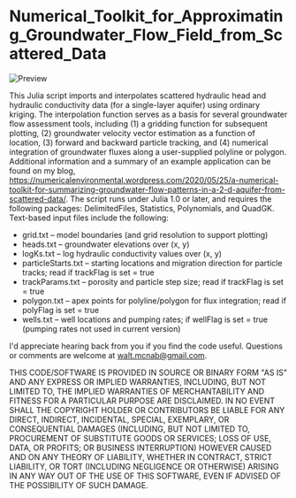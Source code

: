# Numerical_Toolkit_for_Approximating_Groundwater_Flow_Field_from_Scattered_Data

![Preview](https://numericalenvironmental.files.wordpress.com/2020/05/script-particle-tracks.jpg?w=816)

This Julia script imports and interpolates scattered hydraulic head and hydraulic conductivity data (for a single-layer aquifer) using ordinary kriging. The interpolation function serves as a basis for several groundwater flow assessment tools, including (1) a gridding function for subsequent plotting, (2) groundwater velocity vector estimation as a function of location, (3) forward and backward particle tracking, and (4) numerical integration of groundwater fluxes along a user-supplied polyline or polygon. Additional information and a summary of an example application can be found on my blog, https://numericalenvironmental.wordpress.com/2020/05/25/a-numerical-toolkit-for-summarizing-groundwater-flow-patterns-in-a-2-d-aquifer-from-scattered-data/.
The script runs under Julia 1.0 or later, and requires the following packages: DelimitedFiles, Statistics, Polynomials, and QuadGK. Text-based input files include the following:
* grid.txt – model boundaries (and grid resolution to support plotting)
* heads.txt – groundwater elevations over (x, y)
* logKs.txt – log hydraulic conductivity values over (x, y)
* particleStarts.txt – starting locations and migration direction for particle tracks; read if trackFlag is set = true
* trackParams.txt – porosity and particle step size; read if trackFlag is set = true
* polygon.txt – apex points for polyline/polygon for flux integration; read if polyFlag is set = true
* wells.txt – well locations and pumping rates; if wellFlag is set = true (pumping rates not used in current version)

I'd appreciate hearing back from you if you find the code useful. Questions or comments are welcome at walt.mcnab@gmail.com.

THIS CODE/SOFTWARE IS PROVIDED IN SOURCE OR BINARY FORM "AS IS" AND ANY EXPRESS OR IMPLIED WARRANTIES, INCLUDING, BUT NOT LIMITED TO, THE IMPLIED WARRANTIES OF MERCHANTABILITY AND FITNESS FOR A PARTICULAR PURPOSE ARE DISCLAIMED. IN NO EVENT SHALL THE COPYRIGHT HOLDER OR CONTRIBUTORS BE LIABLE FOR ANY DIRECT, INDIRECT, INCIDENTAL, SPECIAL, EXEMPLARY, OR CONSEQUENTIAL DAMAGES (INCLUDING, BUT NOT LIMITED TO, PROCUREMENT OF SUBSTITUTE GOODS OR SERVICES; LOSS OF USE, DATA, OR PROFITS; OR BUSINESS INTERRUPTION) HOWEVER CAUSED AND ON ANY THEORY OF LIABILITY, WHETHER IN CONTRACT, STRICT LIABILITY, OR TORT (INCLUDING NEGLIGENCE OR OTHERWISE) ARISING IN ANY WAY OUT OF THE USE OF THIS SOFTWARE, EVEN IF ADVISED OF THE POSSIBILITY OF SUCH DAMAGE.

